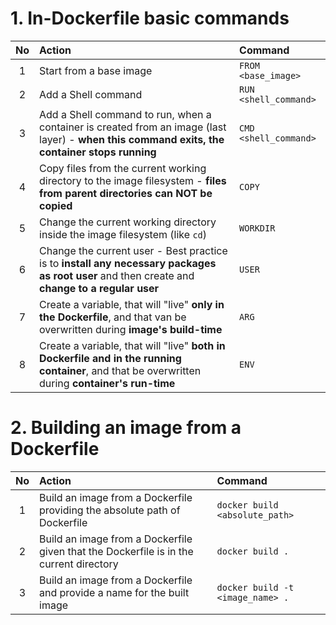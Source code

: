 # 1. In-Dockerfile basic commands

| No | Action | Command |
|:----:|:----|:----|
| 1 | Start from a base image | `FROM <base_image>` |
| 2 | Add a Shell command | `RUN <shell_command>` |
| 3 | Add a Shell command to run, when a container is created from an image (last layer) - **when this command exits, the container stops running** | `CMD <shell_command>` |
| 4 | Copy files from the current working directory to the image filesystem - **files from parent directories can NOT be copied**| `COPY` |
| 5 | Change the current working directory inside the image filesystem (like `cd`) | `WORKDIR` |
| 6 | Change the current user - Best practice is to **install any necessary packages as root user** and then create and **change to a regular user** | `USER` |
| 7 | Create a variable, that will "live" **only in the Dockerfile**, and that van be overwritten during **image's build-time** | `ARG` |
| 8 | Create a variable, that will "live" **both in Dockerfile and in the running container**, and that be overwritten during **container's run-time** | `ENV` |

# 2. Building an image from a Dockerfile

| No | Action | Command |
|:----:|:----|:----|
| 1 | Build an image from a Dockerfile providing the absolute path of Dockerfile | `docker build <absolute_path>` |
| 2 | Build an image from a Dockerfile given that the Dockerfile is in the current directory | `docker build .` |
| 3 | Build an image from a Dockerfile and provide a name for the built image | `docker build -t <image_name> .` |

